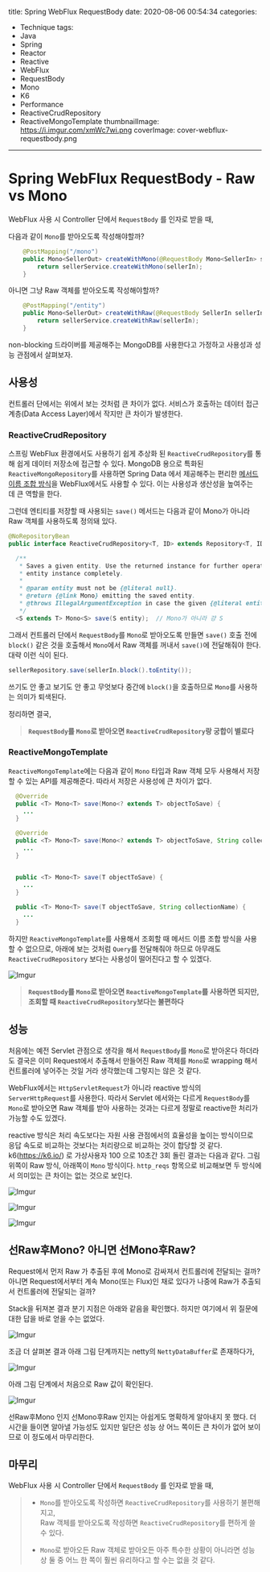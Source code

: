 title: Spring WebFlux RequestBody
date: 2020-08-06 00:54:34
categories:
  - Technique
tags:
  - Java
  - Spring
  - Reactor
  - Reactive
  - WebFlux
  - RequestBody
  - Mono
  - K6
  - Performance
  - ReactiveCrudRepository
  - ReactiveMongoTemplate
thumbnailImage: https://i.imgur.com/xmWc7wi.png
coverImage: cover-webflux-requestbody.png
---
# Spring WebFlux RequestBody - Raw vs Mono

WebFlux 사용 시 Controller 단에서 `RequestBody` 를 인자로 받을 때,

다음과 같이 `Mono`를 받아오도록 작성해야할까?

```java
    @PostMapping("/mono")
    public Mono<SellerOut> createWithMono(@RequestBody Mono<SellerIn> sellerIn) {
        return sellerService.createWithMono(sellerIn);
    }
```

아니면 그냥 Raw 객체를 받아오도록 작성해야할까?

```java
    @PostMapping("/entity")
    public Mono<SellerOut> createWithRaw(@RequestBody SellerIn sellerIn) {
        return sellerService.createWithRaw(sellerIn);
    }
```

non-blocking 드라이버를 제공해주는 MongoDB를 사용한다고 가정하고 사용성과 성능 관점에서 살펴보자.

## 사용성

컨트롤러 단에서는 위에서 보는 것처럼 큰 차이가 없다. 서비스가 호출하는 데이터 접근 계층(Data Access Layer)에서 작지만 큰 차이가 발생한다.

### ReactiveCrudRepository

스프링 WebFlux 환경에서도 사용하기 쉽게 추상화 된 `ReactiveCrudRepository`를 통해 쉽게 데이터 저장소에 접근할 수 있다. MongoDB 용으로 특화된 `ReactiveMongoRepository`를 사용하면 Spring Data 에서 제공해주는 편리한 [메서드 이름 조합 방식](https://docs.spring.io/spring-data/mongodb/docs/current/reference/html/#mongodb.repositories.queries)을 WebFlux에서도 사용할 수 있다. 이는 사용성과 생산성을 높여주는 데 큰 역할을 한다.

그런데 엔티티를 저장할 때 사용되는 `save()` 메서드는 다음과 같이 Mono가 아니라 Raw 객체를 사용하도록 정의돼 있다.

```java
@NoRepositoryBean
public interface ReactiveCrudRepository<T, ID> extends Repository<T, ID> {

  /**
   * Saves a given entity. Use the returned instance for further operations as the save operation might have changed the
   * entity instance completely.
   *
   * @param entity must not be {@literal null}.
   * @return {@link Mono} emitting the saved entity.
   * @throws IllegalArgumentException in case the given {@literal entity} is {@literal null}.
   */
  <S extends T> Mono<S> save(S entity);  // Mono가 아니라 걍 S
```

그래서 컨트롤러 단에서 `RequestBody`를 `Mono`로 받아오도록 만들면 `save()` 호출 전에 `block()` 같은 것을 호출해서 `Mono`에서 Raw 객체를 꺼내서 `save()`에 전달해줘야 한다. 대략 이런 식이 된다.

```java
sellerRepository.save(sellerIn.block().toEntity());
```

쓰기도 안 좋고 보기도 안 좋고 무엇보다 중간에 `block()`을 호출하므로 `Mono`를 사용하는 의미가 퇴색된다.

정리하면 결국,

>**`RequestBody`를 `Mono`로 받아오면 `ReactiveCrudRepository`랑 궁합이 별로다**

### ReactiveMongoTemplate

`ReactiveMongoTemplate`에는 다음과 같이 `Mono` 타입과 Raw 객체 모두 사용해서 저장할 수 있는 API를 제공해준다. 따라서 저장은 사용성에 큰 차이가 없다.

```java
  @Override
  public <T> Mono<T> save(Mono<? extends T> objectToSave) {
    ...
  }

  @Override
  public <T> Mono<T> save(Mono<? extends T> objectToSave, String collectionName) {
    ...
  }


  public <T> Mono<T> save(T objectToSave) {
    ...
  }
  
  public <T> Mono<T> save(T objectToSave, String collectionName) {
    ...
  }
```

하지만 `ReactiveMongoTemplate`를 사용해서 조회할 때 메서드 이름 조합 방식을 사용할 수 없으므로, 아래에 보는 것처럼 `Query`를 전달해줘야 하므로 아무래도 `ReactiveCrudRepository` 보다는 사용성이 떨어진다고 할 수 있겠다.

![Imgur](https://i.imgur.com/eogpnac.png)

>**`RequestBody`를 `Mono`로 받아오면 `ReactiveMongoTemplate`를 사용하면 되지만, 조회할 때 `ReactiveCrudRepository`보다는 불편하다**


## 성능

처음에는 예전 Servlet 관점으로 생각을 해서 `RequestBody`를 `Mono`로 받아온다 하더라도 결국은 이미 Request에서 추출해서 만들어진 Raw 객체를 `Mono`로 wrapping 해서 컨트롤러에 넣어주는 것일 거라 생각했는데 그렇지는 않은 것 같다.

WebFlux에서는 `HttpServletRequest`가 아니라 reactive 방식의 `ServerHttpRequest`를 사용한다. 따라서 Servlet 에서와는 다르게 `RequestBody`를 `Mono`로 받아오면 Raw 객체를 받아 사용하는 것과는 다르게 정말로 reactive한 처리가 가능할 수도 있겠다.

reactive 방식은 처리 속도보다는 자원 사용 관점에서의 효율성을 높이는 방식이므로 응답 속도로 비교하는 것보다는 처리량으로 비교하는 것이 합당할 것 같다. k6(https://k6.io/) 로 가상사용자 100 으로 10초간 3회 돌린 결과는 다음과 같다. 그림 위쪽이 Raw 방식, 아래쪽이 `Mono` 방식이다. `http_reqs` 항목으로 비교해보면 두 방식에서 의미있는 큰 차이는 없는 것으로 보인다.

![Imgur](https://i.imgur.com/R3fX3fg.png)

![Imgur](https://i.imgur.com/M8cYsQ1.png)

![Imgur](https://i.imgur.com/VhCeVTk.png)


## 선Raw후Mono? 아니면 선Mono후Raw?

Request에서 먼저 Raw 가 추출된 후에 Mono로 감싸져서 컨트롤러에 전달되는 걸까? 아니면 Request에서부터 계속 Mono(또는 Flux)인 채로 있다가 나중에 Raw가 추출되서 컨트롤러에 전달되는 걸까?

Stack을 뒤져본 결과 분기 지점은 아래와 같음을 확인했다. 하지만 여기에서 위 질문에 대한 답을 바로 얻을 수는 없었다.

![Imgur](https://i.imgur.com/L6TuAEE.png)

조금 더 살펴본 결과 아래 그림 단계까지는 netty의 `NettyDataBuffer`로 존재하다가,

![Imgur](https://i.imgur.com/RNY24EO.png)

아래 그림 단계에서 처음으로 Raw 값이 확인된다.

![Imgur](https://i.imgur.com/enkERzn.png)

선Raw후Mono 인지 선Mono후Raw 인지는 아쉽게도 명확하게 알아내지 못 했다. 더 시간을 들이면 알아낼 가능성도 있지만 일단은 성능 상 어느 쪽이든 큰 차이가 없어 보이므로 이 정도에서 마무리한다.


## 마무리

WebFlux 사용 시 Controller 단에서 `RequestBody` 를 인자로 받을 때,

>- `Mono`를 받아오도록 작성하면 `ReactiveCrudRepository`를 사용하기 불편해지고,  
Raw 객체를 받아오도록 작성하면 `ReactiveCrudRepository`를 편하게 쓸 수 있다.
>
>- `Mono`로 받아오든 Raw 객체로 받아오든 아주 특수한 상황이 아니라면 성능 상 둘 중 어느 한 쪽이 훨씬 유리하다고 할 수는 없을 것 같다.

